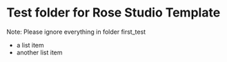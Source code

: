 # Test folder for Rose Studio Template

Note: Please ignore everything in folder first_test

- a list item
- another list item
